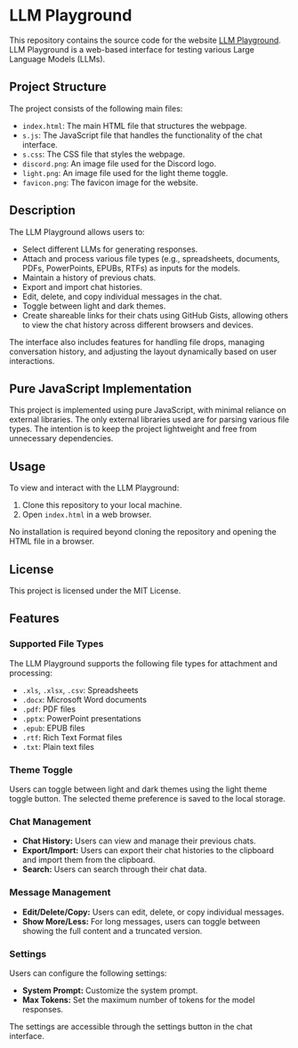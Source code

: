 # LLM Playground

This repository contains the source code for the website [LLM Playground](https://llmplayground.net). LLM Playground is a web-based interface for testing various Large Language Models (LLMs).

## Project Structure

The project consists of the following main files:

- `index.html`: The main HTML file that structures the webpage.
- `s.js`: The JavaScript file that handles the functionality of the chat interface.
- `s.css`: The CSS file that styles the webpage.
- `discord.png`: An image file used for the Discord logo.
- `light.png`: An image file used for the light theme toggle.
- `favicon.png`: The favicon image for the website.

## Description

The LLM Playground allows users to:

- Select different LLMs for generating responses.
- Attach and process various file types (e.g., spreadsheets, documents, PDFs, PowerPoints, EPUBs, RTFs) as inputs for the models.
- Maintain a history of previous chats.
- Export and import chat histories.
- Edit, delete, and copy individual messages in the chat.
- Toggle between light and dark themes.
- Create shareable links for their chats using GitHub Gists, allowing others to view the chat history across different browsers and devices.

The interface also includes features for handling file drops, managing conversation history, and adjusting the layout dynamically based on user interactions.

## Pure JavaScript Implementation

This project is implemented using pure JavaScript, with minimal reliance on external libraries. The only external libraries used are for parsing various file types. The intention is to keep the project lightweight and free from unnecessary dependencies.

## Usage

To view and interact with the LLM Playground:

1. Clone this repository to your local machine.
2. Open `index.html` in a web browser.

No installation is required beyond cloning the repository and opening the HTML file in a browser.

## License

This project is licensed under the MIT License.

## Features

### Supported File Types

The LLM Playground supports the following file types for attachment and processing:

- `.xls`, `.xlsx`, `.csv`: Spreadsheets
- `.docx`: Microsoft Word documents
- `.pdf`: PDF files
- `.pptx`: PowerPoint presentations
- `.epub`: EPUB files
- `.rtf`: Rich Text Format files
- `.txt`: Plain text files

### Theme Toggle

Users can toggle between light and dark themes using the light theme toggle button. The selected theme preference is saved to the local storage.

### Chat Management

- **Chat History:** Users can view and manage their previous chats.
- **Export/Import:** Users can export their chat histories to the clipboard and import them from the clipboard.
- **Search:** Users can search through their chat data.

### Message Management

- **Edit/Delete/Copy:** Users can edit, delete, or copy individual messages.
- **Show More/Less:** For long messages, users can toggle between showing the full content and a truncated version.

### Settings

Users can configure the following settings:

- **System Prompt:** Customize the system prompt.
- **Max Tokens:** Set the maximum number of tokens for the model responses.

The settings are accessible through the settings button in the chat interface.